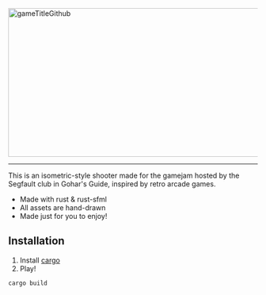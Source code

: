 <img width="2660" height="300" alt="gameTitleGithub" src="https://github.com/user-attachments/assets/1b8dfdeb-0041-423e-be4e-19696d8d6370" /> 

---

This is an isometric-style shooter made for the gamejam hosted by the Segfault club in Gohar's Guide, inspired by retro arcade games.

* Made with rust & rust-sfml
* All assets are hand-drawn
* Made just for you to enjoy!

## Installation
1. Install [cargo](https://doc.rust-lang.org/cargo/getting-started/installation.html)
2. Play! 
```
cargo build
```
